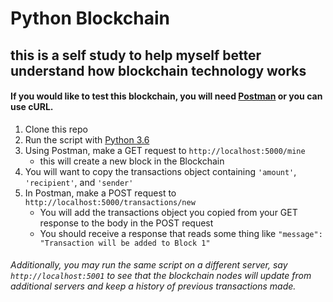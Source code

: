 # Python Blockchain

## this is a self study to help myself better understand how blockchain technology works

#### If you would like to test this blockchain, you will need [Postman](https://www.getpostman.com/) or you can use cURL.

1. Clone this repo
2. Run the script with [Python 3.6](https://www.python.org/downloads/)
3. Using Postman, make a GET request to `http://localhost:5000/mine`
    - this will create a new block in the Blockchain
4. You will want to copy the transactions object containing `'amount'`, `'recipient'`, and `'sender'`
5. In Postman, make a POST request to `http://localhost:5000/transactions/new`
    - You will add the transactions object you copied from your GET response to the body in the POST request
    - You should receive a response that reads some thing like `"message": "Transaction will be added to Block 1"`

###### Additionally, you may run the same script on a different server, say `http://localhost:5001` to see that the blockchain nodes will update from additional servers and keep a history of previous transactions made.
